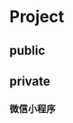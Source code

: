<script setup>
import ProjectCard from "../components/ProjectCard/ProjectCard.vue"
</script>

# Project

## public

## private

### 微信小程序

<project-card name="临翔慧民居" cover="" link="/project/lxhmj"/>

